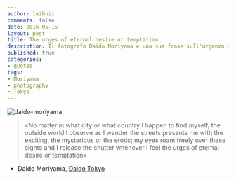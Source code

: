 ```yaml
---
author: leibniz
comments: false
date: 2016-05-15
layout: post
title: The urges of eternal desire or temptation
description: Il fotografo Daido Moriyama e una sua frase sull'urgenza di scattare immagini in strada.
published: true
categories:
- quotes
tags:
- Moriyama
- photography
- Tokyo
---
```


![daido-moriyama](http://www.sabsconnexions.com/wp-content/uploads/2016/01/Tokyo-Color-2008-2015-%C2%A9-Daido-Moriyama-Photo-Foundation2.png)

>«No matter in what city or what country I happen to find myself, the outside world I observe as I wander the streets presents me with the exciting, the mysterious or the erotic; my eyes roam freely over these sights and I release the shutter whenever I feel the urges of eternal desire or temptation»

- Daido Moriyama, [Daido Tokyo](http://presse.fondation.cartier.com/en-ce-moment/daido-moriyama-daido-tokyo/)